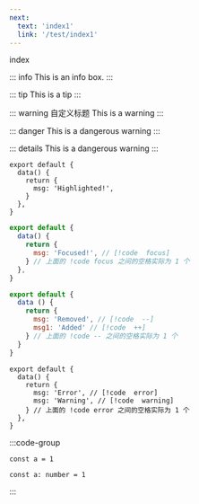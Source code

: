 ```yaml
---
next:
  text: 'index1'
  link: '/test/index1'
---
```


index

::: info
This is an info box.
:::

::: tip
This is a tip
:::

::: warning 自定义标题
This is a warning
:::

::: danger
This is a dangerous warning
:::

::: details
This is a dangerous warning
:::
```js:line-numbers
export default {
  data() {
    return {
      msg: 'Highlighted!',
    }
  },
}
```
```js
export default {
  data() {
    return {
      msg: 'Focused!', // [!code  focus]
    } // 上面的 !code focus 之间的空格实际为 1 个
  },
}
```
```js
export default {
  data () {
    return {
      msg: 'Removed', // [!code  --]
      msg1: 'Added' // [!code  ++]
    } // 上面的 !code -- 之间的空格实际为 1 个
  }
}
```
```js:line-numbers
export default {
  data() {
    return {
      msg: 'Error', // [!code  error]
      msg: 'Warning', // [!code  warning]
    } // 上面的 !code error 之间的空格实际为 1 个
  },
}
```
:::code-group

```js:line-numbers [index.js]
const a = 1
```

```ts:line-numbers [index.ts]
const a: number = 1
```

:::


<Badge type="info" text="default" />
<Badge type="tip" text="^1.9.0" />
<Badge type="warning" text="beta" />
<Badge type="danger" text="caution" />
